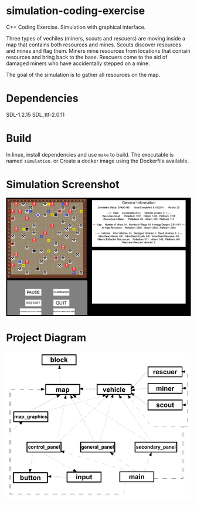 # simulation-coding-exercise
C++ Coding Exercise. Simulation with graphical interface.

Three types of vechiles (miners, scouts and rescuers) are moving inside a map that contains both resources and mines.
Scouts discover resources and mines and flag them.
Miners mine resources from locations that contain resources and bring back to the base.
Rescuers come to the aid of damaged miners who have accidentally stepped on a mine.

The goal of the simulation is to gather all resources on the map.

# Dependencies
SDL-1.2.15
SDL_ttf-2.0.11


# Build
In linux, install dependencies and use `make` to build. The executable is named `simulation`.
or
Create a docker image using the Dockerfile available.

# Simulation Screenshot
![simulation screenshot](simulation_screenshot.png)


# Project Diagram
![simulation diagram](simulation_diagram.png)
